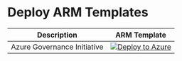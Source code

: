 # Deploy ARM Templates

| Description | ARM Template |
| --- | --- |
| Azure Governance Initiative  | [![Deploy to Azure](https://aka.ms/deploytoazurebutton)](https://portal.azure.com/#blade/Microsoft_Azure_CreateUIDef/CustomDeploymentBlade/uri/https%3A%2F%2Fraw.githubusercontent.com%2FInsight-Services-APAC%2FAzureFoundations%2FApril2021%2Freference%2Ftemplates%2Governance%2Ftag-policy.json)
